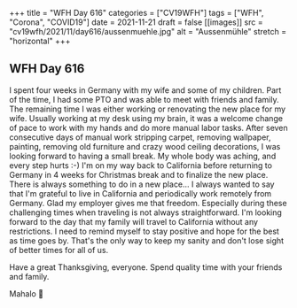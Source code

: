 +++
title = "WFH Day 616"
categories = ["CV19WFH"]
tags = ["WFH", "Corona", "COVID19"]
date = 2021-11-21
draft = false
[[images]]
  src = "cv19wfh/2021/11/day616/aussenmuehle.jpg"
  alt = "Aussenmühle"
  stretch = "horizontal"
+++

## WFH Day 616

I spent four weeks in Germany with my wife and some of my children. Part of the time, I had some PTO and was able to meet with friends and family. The remaining time I was either working or renovating the new place for my wife. Usually working at my desk using my brain, it was a welcome change of pace to work with my hands and do more manual labor tasks. After seven consecutive days of manual work stripping carpet, removing wallpaper, painting, removing old furniture and crazy wood ceiling decorations, I was looking forward to having a small break. My whole body was aching, and every step hurts :-)
I'm on my way back to California before returning to Germany in 4 weeks for Christmas break and to finalize the new place. There is always something to do in a new place...
I always wanted to say that I'm grateful to live in California and periodically work remotely from Germany. Glad my employer gives me that freedom. Especially during these challenging times when traveling is not always straightforward.
I'm looking forward to the day that my family will travel to California without any restrictions.
I need to remind myself to stay positive and hope for the best as time goes by. That's the only way to keep my sanity and don't lose sight of better times for all of us.

Have a great Thanksgiving, everyone. Spend quality time with your friends and family.

Mahalo 🌸